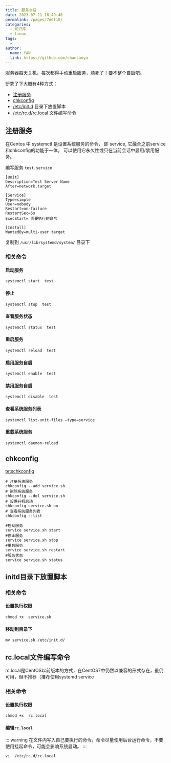 ```yaml
---
title: 服务自启
date: 2023-07-21 16:49:48
permalink: /pages/7e6f10/
categories:
  - 知识库
  - linux
tags:
  - 
author: 
  name: YAN
  link: https://github.com/chansanya
---
```


服务器每天关机，每次都得手动重启服务，烦死了！要不整个自启吧。

研究了下大概有4种方式：
- [注册服务](#注册服务)
- [chkconfig](#chkconfig)
- [/etc/init.d](#initd目录下放置脚本) 目录下放置脚本
- [/etc/rc.d/rc.local](#rclocal文件编写命令) 文件编写命令
<!-- more -->


## 注册服务
在Centos 中 systemctl  是设置系统服务的命令，
即 service, 它融合之前service和chkconfig的功能于一体。
可以使用它永久性或只在当前会话中启用/禁用服务。

编写服务 `test.service`
```text
[Unit]
Description=Test Server Name
After=network.target

[Service]
Type=simple
User=nobody
Restart=on-failure
RestartSec=5s
ExecStart= 需要执行的命令

[Install]
WantedBy=multi-user.target
```
复制到 `/usr/lib/systemd/system/` 目录下

### 相关命令
#### 启动服务
```shell
systemctl start  test
```

#### 停止
```shell
systemctl stop  test
```

#### 查看服务状态
```shell
systemctl status  test
```

#### 重启服务
```shell
systemctl reload  test
```

#### 启用服务自启
```shell
systemctl enable  test
```

#### 禁用服务自启
```shell
systemctl disable  test
```

####  查看系统服务列表
```shell
systemctl list-unit-files –type=service
```
#### 重载系统服务
```shell
systemctl daemon-reload
```


## chkconfig
[tetschkconfig](https://juejin.cn/post/6844904104515338248)

```shell
# 注册系统服务
chkconfig --add service.sh
# 删除系统服务
chkconfig --del service.sh
# 设置开机启动
chkconfig service.sh on
# 查看系统服务列表
chkconfig --list
```

```shell
#启动服务
service service.sh start
#停止服务
service service.sh stop
#重启服务
service service.sh restart
#服务状态
service service.sh status
```


## initd目录下放置脚本
### 相关命令
#### 设置执行权限
```shell
chmod +x  service.sh
```
#### 移动到目录下
```shell
mv service.sh /etc/init.d/
```


##  rc.local文件编写命令
rc.local是CentOS以前版本的方式，在CentOS7中仍然以兼容的形式存在，虽仍可用，但不推荐（推荐使用systemd service

### 相关命令
#### 设置执行权限
```shell
chmod +x  rc.local
```
#### 编辑`rc.local`

::: warning
在文件内写入自己要执行的命令，命令尽量使用后台运行命令，不要使用挂起命令，可能会影响系统启动。
:::

```shell
vi  /etc/rc.d/rc.local
```
